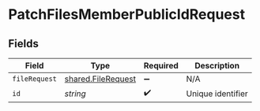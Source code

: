 # PatchFilesMemberPublicIdRequest


## Fields

| Field                                                           | Type                                                            | Required                                                        | Description                                                     |
| --------------------------------------------------------------- | --------------------------------------------------------------- | --------------------------------------------------------------- | --------------------------------------------------------------- |
| `fileRequest`                                                   | [shared.FileRequest](../../../sdk/models/shared/filerequest.md) | :heavy_minus_sign:                                              | N/A                                                             |
| `id`                                                            | *string*                                                        | :heavy_check_mark:                                              | Unique identifier                                               |